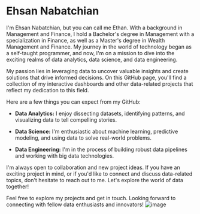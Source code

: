 # Ehsan Nabatchian

I'm Ehsan Nabatchian, but you can call me Ethan. With a background in Management and Finance, I hold a Bachelor's degree in Management with a specialization in Finance, as well as a Master's degree in Wealth Management and Finance. My journey in the world of technology began as a self-taught programmer, and now, I'm on a mission to dive into the exciting realms of data analytics, data science, and data engineering.

My passion lies in leveraging data to uncover valuable insights and create solutions that drive informed decisions. On this GitHub page, you'll find a collection of my interactive dashboards and other data-related projects that reflect my dedication to this field.

Here are a few things you can expect from my GitHub:

- **Data Analytics:** I enjoy dissecting datasets, identifying patterns, and visualizing data to tell compelling stories.

- **Data Science:** I'm enthusiastic about machine learning, predictive modeling, and using data to solve real-world problems.

- **Data Engineering:** I'm in the process of building robust data pipelines and working with big data technologies.

I'm always open to collaboration and new project ideas. If you have an exciting project in mind, or if you'd like to connect and discuss data-related topics, don't hesitate to reach out to me. Let's explore the world of data together!

Feel free to explore my projects and get in touch. Looking forward to connecting with fellow data enthusiasts and innovators!
![image](https://github.com/Ethann93/ethann93/assets/133777296/e98a7357-6fcb-4118-be19-2cc54c3f5f42)

